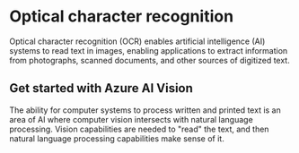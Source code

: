 # Optical character recognition

Optical character recognition (OCR) enables artificial intelligence (AI) systems to read text in images, enabling applications to extract information from photographs, scanned documents, and other sources of digitized text.

## Get started with Azure AI Vision

The ability for computer systems to process written and printed text is an area of AI where computer vision intersects with natural language processing. Vision capabilities are needed to "read" the text, and then natural language processing capabilities make sense of it.

